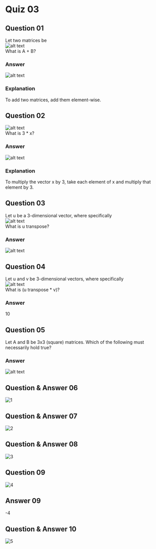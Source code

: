 Quiz 03
=======  

Question 01
-----------  
Let two matrices be  
![alt text](https://github.com/UtkarshPathrabe/Machine-Learning-Stanford-University-Coursera/blob/master/Week%2001/Weekly%20Quizzes/Quiz0301.png "Mask")   
What is A + B?  

### Answer  
![alt text](https://github.com/UtkarshPathrabe/Machine-Learning-Stanford-University-Coursera/blob/master/Week%2001/Weekly%20Quizzes/Quiz0302.png "Mask")  

### Explanation  
To add two matrices, add them element-wise.  

Question 02
-----------  
![alt text](https://github.com/UtkarshPathrabe/Machine-Learning-Stanford-University-Coursera/blob/master/Week%2001/Weekly%20Quizzes/Quiz0303.png "Mask")  
What is 3 * x?  

### Answer  
![alt text](https://github.com/UtkarshPathrabe/Machine-Learning-Stanford-University-Coursera/blob/master/Week%2001/Weekly%20Quizzes/Quiz0304.png "Mask")  

### Explanation  
To multiply the vector x by 3, take each element of x and multiply that element by 3.  

Question 03
-----------  
Let u be a 3-dimensional vector, where specifically  
![alt text](https://github.com/UtkarshPathrabe/Machine-Learning-Stanford-University-Coursera/blob/master/Week%2001/Weekly%20Quizzes/Quiz0305.png "Mask")  
What is u transpose?  

### Answer  
![alt text](https://github.com/UtkarshPathrabe/Machine-Learning-Stanford-University-Coursera/blob/master/Week%2001/Weekly%20Quizzes/Quiz0306.png "Mask")  

Question 04
-----------  
Let u and v be 3-dimensional vectors, where specifically  
![alt text](https://github.com/UtkarshPathrabe/Machine-Learning-Stanford-University-Coursera/blob/master/Week%2001/Weekly%20Quizzes/Quiz0307.png "Mask")  
What is (u transpose * v)?  

### Answer  
10  

Question 05
-----------  
Let A and B be 3x3 (square) matrices. Which of the following must necessarily hold true?  

### Answer  
![alt text](https://github.com/UtkarshPathrabe/Machine-Learning-Stanford-University-Coursera/blob/master/Week%2001/Weekly%20Quizzes/Quiz0308.png "Mask")  


Question & Answer 06
----------- 
![1](https://user-images.githubusercontent.com/61402731/151956430-5bc00b36-de68-4bdf-87c4-7a3599a2b3e8.png)


Question & Answer 07
----------- 

![2](https://user-images.githubusercontent.com/61402731/151956441-1985df94-f395-4026-913d-9453b9cf946d.png)


Question & Answer 08
----------- 
![3](https://user-images.githubusercontent.com/61402731/151956442-da27e6b9-0d60-4a7b-b8fb-1ac3e96a64c4.png)


Question 09
----------- 
![4](https://user-images.githubusercontent.com/61402731/151956448-7d949d9d-3baf-4e7b-b05a-c3aef76a393f.png)


Answer 09
----------- 
-4


Question & Answer 10
----------- 
![5](https://user-images.githubusercontent.com/61402731/151956450-3cd2f16f-c4cb-4a11-b435-ce9068fbb19c.png)



 
